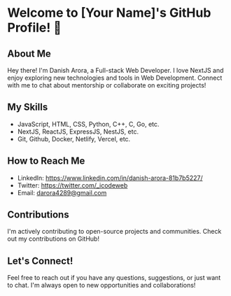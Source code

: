 # Welcome to [Your Name]'s GitHub Profile! 👋

## About Me

Hey there! I'm Danish Arora, a Full-stack Web Developer. I love NextJS and enjoy exploring new technologies and tools in Web Development. Connect with me to chat about mentorship or collaborate on exciting projects!

## My Skills

- JavaScript, HTML, CSS, Python, C++, C, Go, etc.
- NextJS, ReactJS, ExpressJS, NestJS, etc.
- Git, Github, Docker, Netlify, Vercel, etc.

## How to Reach Me

- LinkedIn: https://www.linkedin.com/in/danish-arora-81b7b5227/
- Twitter: https://twitter.com/_icodeweb
- Email: darora4289@gmail.com

## Contributions

I'm actively contributing to open-source projects and communities. Check out my contributions on GitHub!

## Let's Connect!

Feel free to reach out if you have any questions, suggestions, or just want to chat. I'm always open to new opportunities and collaborations!
